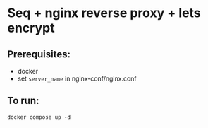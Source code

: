 Seq + nginx reverse proxy + lets encrypt
===============

Prerequisites:
--------------

* docker
* set `server_name` in nginx-conf/nginx.conf

To run:
-------

```
docker compose up -d
```